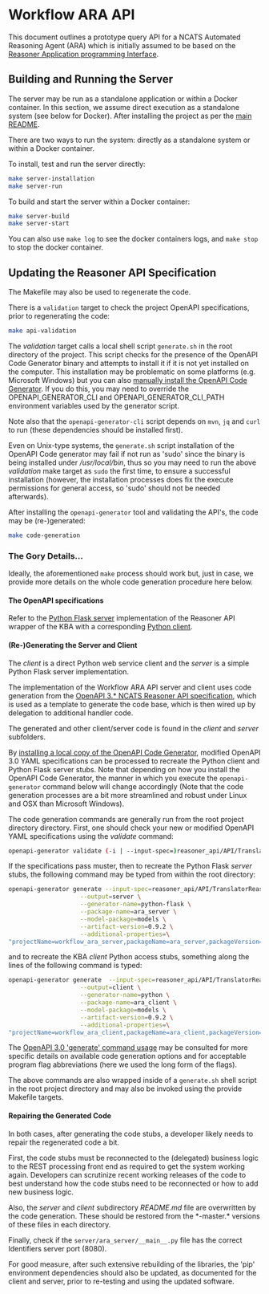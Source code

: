 # Workflow ARA API

This document outlines a prototype query API for a NCATS Automated Reasoning Agent (ARA) which is initially assumed to 
be based on the [Reasoner Application programming Interface](https://github.com/NCATS-Tangerine/NCATS-ReasonerStdAPI).

## Building and Running the Server

The server may be run as a standalone application or within a Docker container. In this section, we assume direct 
execution as a standalone system (see below for Docker). After installing the project as per the 
[main README](./README.MD). 

There are two ways to run the system: directly as a standalone system or within a Docker container.

To install, test and run the server directly: 

```bash
make server-installation
make server-run
```

To build and start the server within a Docker container:

```bash
make server-build
make server-start
```

You can also use `make log` to see the docker containers logs, and `make stop` to stop the docker container.

## Updating the Reasoner API Specification

The Makefile may also be used to regenerate the code.

There is a `validation` target to check the project OpenAPI specifications, prior to regenerating the code:

```bash
make api-validation
```

The *validation* target calls a local shell script `generate.sh` in the root directory of the project.  This script 
checks for the presence of the OpenAPI Code Generator binary and attempts to install it if it is not yet installed 
on the computer. This installation may be problematic on some platforms (e.g. Microsoft Windows) but you can also 
[manually install the OpenAPI Code Generator](https://openapi-generator.tech/docs/installation). If you do this, 
you may need to override the OPENAPI_GENERATOR_CLI and OPENAPI_GENERATOR_CLI_PATH environment variables used by the 
generator script.  

Note also that the `openapi-generator-cli` script depends on  `mvn`, `jq` and `curl` to run (these dependencies
should be installed first).

Even on Unix-type systems, the `generate.sh` script installation of the OpenAPI Code generator may 
fail if not run as 'sudo' since the binary is being installed under _/usr/local/bin_, thus so you may need to run the 
above *validation* make target as `sudo` the first time, to ensure a successful installation (however, the 
installation processes does fix the execute permissions for general access, so 'sudo' should not be needed afterwards).
 
After installing the `openapi-generator` tool and validating the API's, the code may be (re-)generated:

```bash
make code-generation
```

### The Gory Details...

Ideally, the aforementioned `make` process should work but, just in case, we provide more details on the whole code 
generation procedure here below.

#### The OpenAPI specifications

Refer to the [Python Flask server](./server) implementation of the Reasoner API wrapper of the KBA with 
a corresponding [Python client](./client).  

#### (Re-)Generating the Server and Client

The *client* is a direct Python web service client and the *server* is a simple Python Flask server implementation.

The implementation of the Workflow ARA API server and client uses code generation from the 
[OpenAPI 3.* NCATS Reasoner API specification](./reasoner_api/API/TranslatorReasonersAPI.yaml), 
which is used as a template to generate the code base, which is then wired up by delegation to additional handler code.   
 
The generated and other client/server code is found in the *client* and  *server* subfolders.

By [installing a local copy of the OpenAPI Code Generator](https://openapi-generator.tech/docs/installation), 
modified OpenAPI 3.0 YAML specifications can be processed to recreate the Python client and Python Flask server stubs.
Note that depending on how you install the OpenAPI Code Generator, the manner in which you execute the 
 `openapi-generator` command below will change accordingly (Note that the code generation processes are a bit more 
 streamlined and robust under Linux and OSX than Microsoft Windows).

The code generation commands are generally run from the root project directory directory.  First, one should check 
your new or modified OpenAPI YAML specifications using the _validate_ command:

```bash
openapi-generator validate (-i | --input-spec=)reasoner_api/API/TranslatorReasonersAPI.yaml
```

If the specifications pass muster, then to recreate the Python Flask *server* stubs, the following command may 
be typed from within the root directory:

```bash
openapi-generator generate --input-spec=reasoner_api/API/TranslatorReasonersAPI.yaml \
                    --output=server \
                    --generator-name=python-flask \
                    --package-name=ara_server \
	                --model-package=models \
	                --artifact-version=0.9.2 \
	                --additional-properties=\
"projectName=workflow_ara_server,packageName=ara_server,packageVersion=0.9.2,packageUrl=https://github.com/ncats/translator-modules/master/server,serverPort=8080"
```

and to recreate the KBA *client* Python access stubs, something along the lines of the following command is typed:

```bash
openapi-generator generate  --input-spec=reasoner_api/API/TranslatorReasonersAPI.yaml \
                    --output=client \
                    --generator-name=python \
                    --package-name=ara_client \
	                --model-package=models \
	                --artifact-version=0.9.2 \
	                --additional-properties=\
"projectName=workflow_ara_client,packageName=ara_client,packageVersion=0.9.2,packageUrl=https://github.com/ncats/translator-modules/tree/master/client"
```

The [OpenAPI 3.0 'generate' command usage](https://openapi-generator.tech/docs/usage#generate) may be consulted
for more specific details on available code generation options and for acceptable program flag abbreviations (here we
used the long form of the flags).

The above commands are also wrapped inside of a `generate.sh` shell script in the root project directory and 
may also be invoked using the provide Makefile targets.

#### Repairing the Generated Code

In both cases, after generating the code stubs, a developer likely needs to repair the regenerated code a bit.

First, the code stubs must be reconnected to the (delegated) business logic to the REST processing front end as 
required to get the system working again.  Developers can scrutinize recent working releases of the code to 
best understand how the code stubs need to be reconnected or how to add new business logic.

Also, the *server* and *client* subdirectory _README.md_ file are overwritten by the code generation. 
These should be restored from the \*-master.\* versions of these files in each directory.
 
Finally, check if the `server/ara_server/__main__.py` file has the correct Identifiers server port (8080).

For good measure, after such extensive rebuilding of the libraries, the 'pip' environment dependencies should also 
be updated, as documented for the client and server, prior to re-testing and using the updated software.
